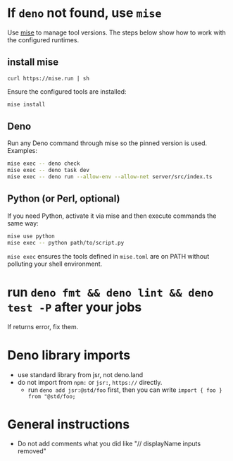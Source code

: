 # If `deno` not found, use `mise`

Use [mise](https://mise.jdx.dev/) to manage tool versions. The steps below show
how to work with the configured runtimes.

## install mise

`curl https://mise.run | sh`

Ensure the configured tools are installed:

```bash
mise install
```

## Deno

Run any Deno command through mise so the pinned version is used. Examples:

```bash
mise exec -- deno check
mise exec -- deno task dev
mise exec -- deno run --allow-env --allow-net server/src/index.ts
```

## Python (or Perl, optional)

If you need Python, activate it via mise and then execute commands the same way:

```bash
mise use python
mise exec -- python path/to/script.py
```

`mise exec` ensures the tools defined in `mise.toml` are on PATH without
polluting your shell environment.

# run `deno fmt && deno lint && deno test -P` after your jobs

If returns error, fix them.

# Deno library imports

- use standard library from jsr, not deno.land
- do not import from `npm:` or `jsr:`, `https://` directly.
  - run `deno add jsr:@std/foo` first, then you can write
    `import { foo } from "@std/foo;`

# General instructions

- Do not add comments what you did like "// displayName inputs removed"
